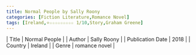 ```yaml
---
title: Normal People by Sally Roony
categories: [Fiction Literature,Romance Novel]
tags: [Ireland,⭐☆☆☆☆☆☆☆☆☆ 1/10,Story,Graham Greene]
---
```

        
| Title | Normal People  |
| Author |  Sally Roony  |
| Publication Date | 2018   |
| Country | Ireland |
| Genre | romance novel  |
        